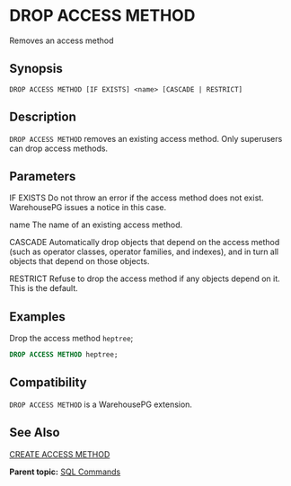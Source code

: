 # DROP ACCESS METHOD 

Removes an access method

## <a id="section2"></a>Synopsis 

``` {#sql_command_synopsis}
DROP ACCESS METHOD [IF EXISTS] <name> [CASCADE | RESTRICT]
```

## <a id="section3"></a>Description 

`DROP ACCESS METHOD` removes an existing access method. Only superusers can drop access methods.

## <a id="section4"></a>Parameters 

IF EXISTS
Do not throw an error if the access method does not exist. WarehousePG issues a notice in this case.

name
The name of an existing access method.

CASCADE
Automatically drop objects that depend on the access method \(such as operator classes, operator families, and indexes\), and in turn all objects that depend on those objects.

RESTRICT
Refuse to drop the access method if any objects depend on it. This is the default.

## <a id="section5"></a>Examples 

Drop the access method `heptree`;

``` sql
DROP ACCESS METHOD heptree;
```

## <a id="section6"></a>Compatibility 

`DROP ACCESS METHOD` is a WarehousePG extension.

## <a id="section7"></a>See Also 

[CREATE ACCESS METHOD](CREATE_ACCESS_METHOD.html)

**Parent topic:** [SQL Commands](../sql_commands/sql_ref.html)

